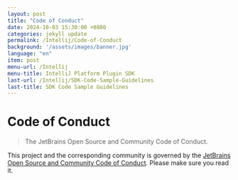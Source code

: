 ```yaml
---
layout: post
title: "Code of Conduct"
date: 2024-10-03 15:30:00 +0800
categories: jekyll update
permalink: /Intellij/Code-of-Conduct
background: '/assets/images/banner.jpg'
language: "en"
item: post
menu-url: /Intellij
menu-title: IntelliJ Platform Plugin SDK
last-url: /Intellij/SDK-Code-Sample-Guidelines
last-title: SDK Code Sample Guidelines
---
```


# Code of Conduct

> The JetBrains Open Source and Community Code of Conduct.

This project and the corresponding community is governed by the [JetBrains Open Source and Community Code of Conduct](https://github.com/jetbrains#code-of-conduct). Please make sure you read it.

